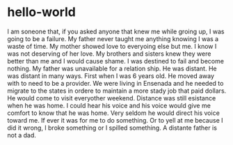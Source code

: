 # hello-world
I am soneone that, if you asked anyone that knew me while groing up, I was going to be a failure.  My father never taught me anything knowing I was a waste of time.  My mother showed love to everyoing else but me.  I know I was not deserving of her love.  My brothers and sisters knew they were better than me and I would cause shame.  I was destined to fail and become nothing.
My father was unavailable for a relation ship.  He was distant.  He was distant in many ways. First when I was 6 years old.  He moved away with to need to be a provider.  We were living in Ensenada and he needed to migrate to the states in ordere to maintain a more stady job that paid dollars.  He would come to visit everyother weekend.  Distance was still esistance when he was home.  I could hear his voice and his voice would give me comfort to know that he was home.  Very seldom he would direct his voice toward me.  If ever it was for me to do something. Or to yell at me because I did it wrong, I broke something or I spilled something.  A distante father is not a dad.
